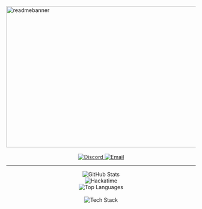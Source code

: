 <img width="1500" height="375" alt="readmebanner" src="https://github.com/user-attachments/assets/16bdafbb-33e8-44e2-b055-8817f9a9ddb0" />
<br><br>
<div align="center">
<a href="http://discordapp.com/users/269514812881502209">
  <img src="https://img.shields.io/badge/Discord-BananaJeans-5865F2?style=for-the-badge&logo=discord&logoColor=white" alt="Discord">
</a>
<a href="mailto:bananajeansc@gmail.com">
  <img src="https://img.shields.io/badge/Email-bananajeansc@gmail.com-D14836?style=for-the-badge&logo=gmail&logoColor=white" alt="Email">
</a>
</div>

---

<div align="center">
  <img src="https://github-readme-stats.vercel.app/api?username=BananaJeanss&show_icons=true&theme=highcontrast" alt="GitHub Stats" />
  <br>
  <img src="https://github-readme-stats.hackclub.dev/api/wakatime?username=1873&api_domain=hackatime.hackclub.com&theme=highcontrast&custom_title=Hackatime+Stats&layout=compact&cache_seconds=0&langs_count=8" alt="Hackatime" />
  <br>
  <img src="https://github-readme-stats.vercel.app/api/top-langs/?username=BananaJeanss&layout=compact&theme=highcontrast" alt="Top Languages" />
  <br><br>
  <img src="https://skillicons.dev/icons?i=js,ts,html,css,php,lua,py,go,cpp,arduino,linux,windows" alt="Tech Stack" />
</div>




